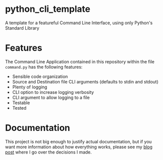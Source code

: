 # python_cli_template
A template for a featureful Command Line Interface, using only Python's Standard Library

# Features
The Command Line Application contained in this repository within the file `command.py`
has the following features:

* Sensible code organization
* Source and Destination file CLI arguments (defaults to stdin and stdout)
* Plenty of logging
* CLI option to increase logging verbosity
* CLI argument to allow logging to a file
* Testable
* Tested

# Documentation
This project is not big enough to justify actual documentation, but if you want more information
about how everything works, please see my [blog post](https://notesofcliff.github.io/2024/06/06/2024-06-06-Writing-Featureful-CLI-Programs-with-Python-stdlib.markdown) where I go over the decisions I made.

